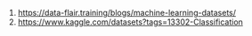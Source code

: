 
1. https://data-flair.training/blogs/machine-learning-datasets/
2. https://www.kaggle.com/datasets?tags=13302-Classification

